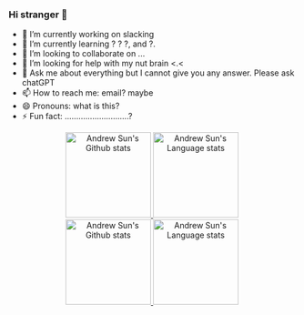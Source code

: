 ### Hi stranger 👋

- 🔭 I’m currently working on slacking
- 🌱 I’m currently learning ? ? ?, and ?.
- 👯 I’m looking to collaborate on ...
- 🤔 I’m looking for help with my nut brain <.<
- 💬 Ask me about everything but I cannot give you any answer. Please ask chatGPT
- 📫 How to reach me: email? maybe
- 😄 Pronouns: what is this?
- ⚡ Fun fact: ............................?


<!-- Light Mode -->
<div align="center"> 
<a href="https://github.com/anuraghazra/github-readme-stats#gh-light-mode-only">
<img height=150 src="https://github-readme-stats-psfkrs202-tyriongump.vercel.app/api/top-langs/?username=TyrionGump&exclude_repo=github-readme-stats,Online_Hailing_System&count_private=true&layout=compact&langs_count=6&hide_border=true&role=owner,collaborator&theme=transparent" alt="Andrew Sun's Github stats" />
</a>
  
<a href="https://github.com/anuraghazra/github-readme-stats#gh-light-mode-only">
<img height=150 src="https://github-readme-stats-psfkrs202-tyriongump.vercel.app/api/top-langs/?username=TyrionGump&layout=compact&langs_count=6&hide=html,css&count_private=true&hide_border=true&role=owner,collaborator&theme=transparent" alt="Andrew Sun's Language stats" />
</a>
</div>

<!-- Dark Mode -->
<div align="center"> 
<a href="https://github.com/anuraghazra/github-readme-stats#gh-dark-mode-only">
<img height=150 src="https://github-readme-stats-psfkrs202-tyriongump.vercel.app/api?username=TyrionGump&show_icons=true&count_private=true&line_height=28&hide_border=true&card_width=450&role=owner,collaborator&theme=radical&bg_color=0D1117" alt="Andrew Sun's Github stats" />
</a>

<a href="https://github.com/anuraghazra/github-readme-stats#gh-dark-mode-only">
<img height=150 src="https://github-readme-stats-psfkrs202-tyriongump.vercel.app/api/top-langs/?username=TyrionGump&exclude_repo=github-readme-stats,Online_Hailing_System&hide=html,css&count_private=true&layout=compact&langs_count=6&hide_border=true&role=owner,collaborator&theme=radical&bg_color=0D1117" alt="Andrew Sun's Language stats" />
</a>
</div>

<!-- <picture>
<source 
  srcset="https://github-readme-stats-git-masterrstaa-rickstaa.vercel.app/api?username=TyrionGump&show_icons=true&count_private=true&line_height=28&hide_border=true&card_width=450&role=owner,collaborator&theme=radical&bg_color=ffffff00"
  media="(prefers-color-scheme: dark)"
/>
<source
  srcset="https://github-readme-stats-git-masterrstaa-rickstaa.vercel.app/api?username=TyrionGump&show_icons=true&count_private=true&line_height=28&hide_border=true&card_width=450&role=owner,collaborator&theme=transparent"
  media="(prefers-color-scheme: light)"
/>
<img src="https://github-readme-stats-git-masterrstaa-rickstaa.vercel.app/api?username=TyrionGump&show_icons=true&count_private=true&line_height=28&hide_border=true&card_width=450&role=owner,collaborator&theme=radical&bg_color=ffffff00" alt="Andrew Sun's Github stats" height="150"/>
</picture> -->
